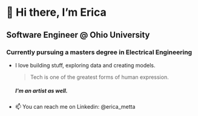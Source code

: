# 👋 Hi there, I’m Erica
## Software Engineer @ Ohio University
### Currently pursuing a masters degree in Electrical Engineering

- I love building stuff, exploring data and creating models.

  > Tech is one of the greatest forms of human expression.
 
  #####  I'm an artist as well.
 
- 📫 You can reach me on Linkedin: @erica_metta

<!---
ericametta/ericametta is a ✨ special ✨ repository because its `README.md` (this file) appears on your GitHub profile.
You can click the Preview link to take a look at your changes.
--->
